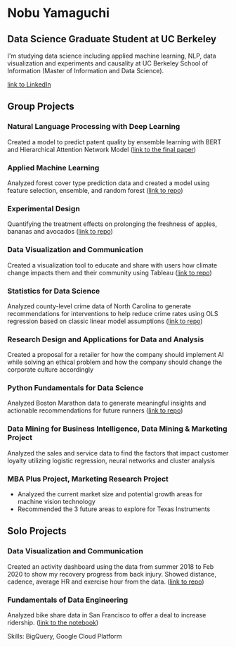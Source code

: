 

# Nobu Yamaguchi
## Data Science Graduate Student at UC Berkeley

I'm studying data science including applied machine learning, NLP, data visualization and experiments and causality at UC Berkeley School of Information (Master of Information and Data Science).

[link to LinkedIn](https://www.linkedin.com/in/nobu-yamaguchi/)


## Group Projects

### Natural Language Processing with Deep Learning
Created a model to predict patent quality by ensemble learning with BERT and Hierarchical Attention Network Model ([link to the final paper](https://github.com/nobuyamaguchi/w266_final/blob/master/final_paper/W266_Final_Project_Yamaguchi_Lin.pdf))

### Applied Machine Learning
Analyzed forest cover type prediction data and created a model using feature selection, ensemble, and random forest ([link to repo](https://github.com/nobuyamaguchi/w207_final))

### Experimental Design
Quantifying the treatment effects on prolonging the freshness of apples, bananas and avocados ([link to repo](https://github.com/jtrobec/mids-w241-fa2020-fp))

### Data Visualization and Communication
Created a visualization tool to educate and share with users how climate change impacts them and their community using Tableau ([link to repo](https://github.com/nobuyamaguchi/w209_spring_final))

### Statistics for Data Science
Analyzed county-level crime data of North Carolina to generate recommendations for interventions to help reduce crime rates using OLS regression based on classic linear model assumptions ([link to repo](https://github.com/nobuyamaguchi/Lab3_Power-analysis_3b))

### Research Design and Applications for Data and Analysis
Created a proposal for a retailer for how the company should implement AI while solving an ethical problem and how the company should change the corporate culture accordingly

### Python Fundamentals for Data Science
Analyzed Boston Marathon data to generate meaningful insights and actionable recommendations for future runners ([link to repo](https://github.com/nobuyamaguchi/w200_final))

### Data Mining for Business Intelligence, Data Mining & Marketing Project
Analyzed the sales and service data to find the factors that impact customer loyalty utilizing logistic regression, neural networks and cluster analysis

### MBA Plus Project, Marketing Research Project
* Analyzed the current market size and potential growth areas for machine vision technology
* Recommended the 3 future areas to explore for Texas Instruments 

## Solo Projects
### Data Visualization and Communication
Created an activity dashboard using the data from summer 2018 to Feb 2020 to show my recovery progress from back injury. Showed distance, cadence, average HR and exercise hour from the data. ([link to repo](https://github.com/nobuyamaguchi/w209_project_1))

### Fundamentals of Data Engineering
Analyzed bike share data in San Francisco to offer a deal to increase ridership. ([link to the notebook](https://github.com/nobuyamaguchi/w205/blob/master/projects/project-1-nobuyamaguchi/Yamaguchi_Nobu_Bike_Share_Analytics.ipynb))

Skills: BigQuery, Google Cloud Platform
